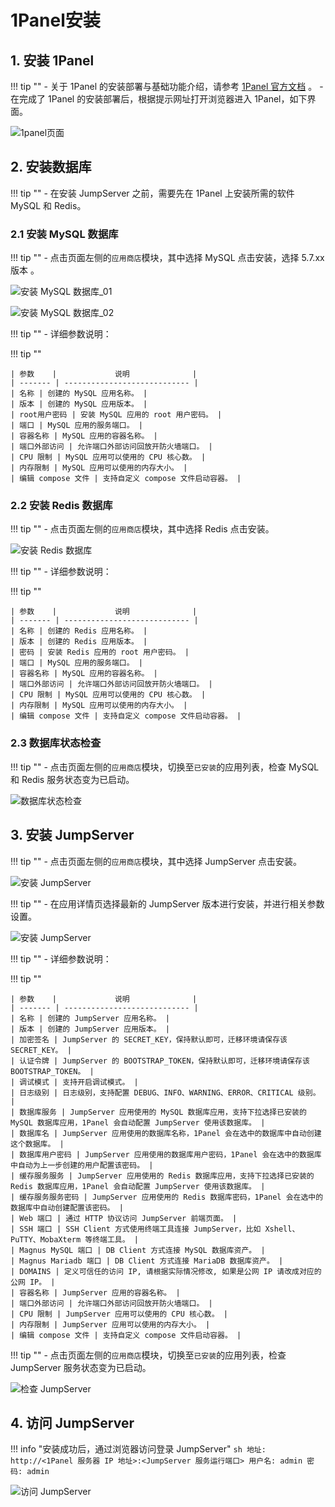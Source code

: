 # 1Panel安装

## 1. 安装 1Panel
!!! tip ""
    - 关于 1Panel 的安装部署与基础功能介绍，请参考 [1Panel 官方文档](https://1panel.cn/docs/installation/online_installation/) 。
    - 在完成了 1Panel 的安装部署后，根据提示网址打开浏览器进入 1Panel，如下界面。

![1panel页面](../../img/1panel_install_01.png)

## 2. 安装数据库
!!! tip ""
    - 在安装 JumpServer 之前，需要先在 1Panel 上安装所需的软件 MySQL 和 Redis。

### 2.1 安装 MySQL 数据库
!!! tip ""
    - 点击页面左侧的`应用商店`模块，其中选择 MySQL 点击安装，选择 5.7.xx 版本 。

![安装 MySQL 数据库_01](../../img/1panel_install_02.png)

![安装 MySQL 数据库_02](../../img/1panel_install_03.png)

!!! tip ""
    - 详细参数说明：

!!! tip ""

    | 参数    |             说明              |
    | ------- | ---------------------------- |
    | 名称 | 创建的 MySQL 应用名称。 |
    | 版本 | 创建的 MySQL 应用版本。 |
    | root用户密码 | 安装 MySQL 应用的 root 用户密码。 |
    | 端口 | MySQL 应用的服务端口。 |
    | 容器名称 | MySQL 应用的容器名称。 |
    | 端口外部访问 | 允许端口外部访问回放开防火墙端口。 |
    | CPU 限制 | MySQL 应用可以使用的 CPU 核心数。 |
    | 内存限制 | MySQL 应用可以使用的内存大小。 |
    | 编辑 compose 文件 | 支持自定义 compose 文件启动容器。 |

### 2.2 安装 Redis 数据库
!!! tip ""
    - 点击页面左侧的`应用商店`模块，其中选择 Redis 点击安装。

![安装 Redis 数据库](../../img/1panel_install_04.png)

!!! tip ""
    - 详细参数说明：

!!! tip ""

    | 参数    |             说明              |
    | ------- | ---------------------------- |
    | 名称 | 创建的 Redis 应用名称。 |
    | 版本 | 创建的 Redis 应用版本。 |
    | 密码 | 安装 Redis 应用的 root 用户密码。 |
    | 端口 | MySQL 应用的服务端口。 |
    | 容器名称 | MySQL 应用的容器名称。 |
    | 端口外部访问 | 允许端口外部访问回放开防火墙端口。 |
    | CPU 限制 | MySQL 应用可以使用的 CPU 核心数。 |
    | 内存限制 | MySQL 应用可以使用的内存大小。 |
    | 编辑 compose 文件 | 支持自定义 compose 文件启动容器。 |

### 2.3 数据库状态检查
!!! tip ""
    - 点击页面左侧的`应用商店`模块，切换至`已安装`的应用列表，检查 MySQL 和 Redis 服务状态变为已启动。

![数据库状态检查](../../img/1panel_install_05.png)

## 3. 安装 JumpServer 

!!! tip ""
    - 点击页面左侧的`应用商店`模块，其中选择 JumpServer 点击安装。

![安装 JumpServer](../../img/1panel_install_06.png)

!!! tip ""
    - 在应用详情页选择最新的 JumpServer 版本进行安装，并进行相关参数设置。

![安装 JumpServer](../../img/1panel_install_07.png)

!!! tip ""
    - 详细参数说明：

!!! tip ""

    | 参数    |             说明              |
    | ------- | ---------------------------- |
    | 名称 | 创建的 JumpServer 应用名称。 |
    | 版本 | 创建的 JumpServer 应用版本。 |
    | 加密签名 | JumpServer 的 SECRET_KEY，保持默认即可，迁移环境请保存该 SECRET_KEY。 |
    | 认证令牌 | JumpServer 的 BOOTSTRAP_TOKEN，保持默认即可，迁移环境请保存该 BOOTSTRAP_TOKEN。 |
    | 调试模式 | 支持开启调试模式。 |
    | 日志级别 | 日志级别，支持配置 DEBUG、INFO、WARNING、ERROR、CRITICAL 级别。 |
    | 数据库服务 | JumpServer 应用使用的 MySQL 数据库应用，支持下拉选择已安装的 MySQL 数据库应用，1Panel 会自动配置 JumpServer 使用该数据库。 |
    | 数据库名 | JumpServer 应用使用的数据库名称，1Panel 会在选中的数据库中自动创建这个数据库。 |
    | 数据库用户密码 | JumpServer 应用使用的数据库用户密码，1Panel 会在选中的数据库中自动为上一步创建的用户配置该密码。 |
    | 缓存服务服务 | JumpServer 应用使用的 Redis 数据库应用，支持下拉选择已安装的 Redis 数据库应用，1Panel 会自动配置 JumpServer 使用该数据库。 |
    | 缓存服务服务密码 | JumpServer 应用使用的 Redis 数据库密码，1Panel 会在选中的数据库中自动创建配置该密码。 |
    | Web 端口 | 通过 HTTP 协议访问 JumpServer 前端页面。 |
    | SSH 端口 | SSH Client 方式使用终端工具连接 JumpServer，比如 Xshell、PuTTY、MobaXterm 等终端工具。 |
    | Magnus MySQL 端口 | DB Client 方式连接 MySQL 数据库资产。 |
    | Magnus Mariadb 端口 | DB Client 方式连接 MariaDB 数据库资产。 |
    | DOMAINS | 定义可信任的访问 IP, 请根据实际情况修改, 如果是公网 IP 请改成对应的公网 IP。 |
    | 容器名称 | JumpServer 应用的容器名称。 |
    | 端口外部访问 | 允许端口外部访问回放开防火墙端口。 |
    | CPU 限制 | JumpServer 应用可以使用的 CPU 核心数。 |
    | 内存限制 | JumpServer 应用可以使用的内存大小。 |
    | 编辑 compose 文件 | 支持自定义 compose 文件启动容器。 |

!!! tip ""
    - 点击页面左侧的`应用商店`模块，切换至`已安装`的应用列表，检查 JumpServer 服务状态变为已启动。

![检查 JumpServer](../../img/1panel_install_08.png)

## 4. 访问 JumpServer 
!!! info "安装成功后，通过浏览器访问登录 JumpServer"
    ```sh
    地址: http://<1Panel 服务器 IP 地址>:<JumpServer 服务运行端口>
    用户名: admin
    密码: admin
    ```

![访问 JumpServer](../../img/1panel_install_09.png)

